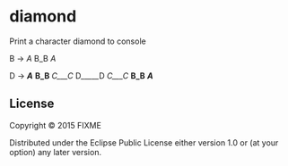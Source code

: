# diamond

Print a character diamond to console

B ->  _A_
      B_B
      _A_

D ->  ___A___
      __B_B__
      _C___C_
      D_____D
      _C___C_
      __B_B__
      ___A___

## License

Copyright © 2015 FIXME

Distributed under the Eclipse Public License either version 1.0 or (at
your option) any later version.
